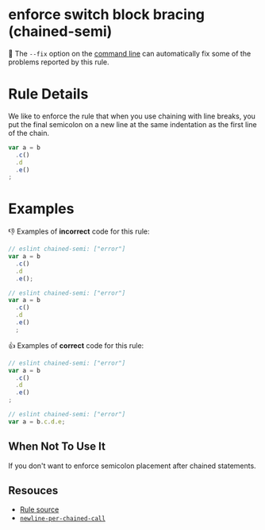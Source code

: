# enforce switch block bracing (chained-semi)

🔧 The `--fix` option on the [command line](http://eslint.org/docs/user-guide/command-line-interface#fix) can automatically fix some of the problems reported by this rule.

# Rule Details

We like to enforce the rule that when you use chaining with line breaks, you put the final semicolon on a new line at the same indentation as the first line of the chain.

```js
var a = b
  .c()
  .d
  .e()
;
```

# Examples

👎 Examples of **incorrect** code for this rule:

```js
// eslint chained-semi: ["error"]
var a = b
  .c()
  .d
  .e();
```

```js
// eslint chained-semi: ["error"]
var a = b
  .c()
  .d
  .e()
  ;
```

👍 Examples of **correct** code for this rule:

```js
// eslint chained-semi: ["error"]
var a = b
  .c()
  .d
  .e()
;
```

```js
// eslint chained-semi: ["error"]
var a = b.c.d.e;
```

## When Not To Use It

If you don't want to enforce semicolon placement after chained statements.

## Resouces

- [Rule source](../../lib/rules/chained-semi.js)
- [`newline-per-chained-call`](http://eslint.org/docs/rules/newline-per-chained-call)

